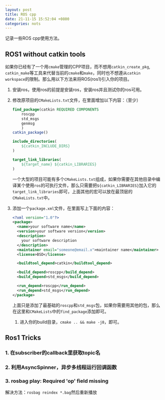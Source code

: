 ```yaml
---
layout: post
title: ROS cpp
date: 21-11-15 15:52:04 +0800
categories: nots
---
```


记录一些ROS cpp使用方法。

## ROS1 without catkin tools

如果你已经有了一个用`cmake`管理的CPP项目，而不想用`catkin_create_pkg`, `catkin_make`等工具来代替当前的`cmake`和`make`，同时也不想遵从`catkin workspace`的限制。那么用以下方法来将ROS(ros1)引入你的项目。

1.   安装ros，使用ros的前提是安装ros，安装ros并且测试你的ros可用。

2.   修改原项目的`CMakeLists.txt`文件，在里面增加以下内容：（至少）

     ```cmake
     find_package(catkin REQUIRED COMPONENTS
         roscpp
         std_msgs
         genmsg
         )
     catkin_package()
     
     include_directories(
         ${catkin_INCLUDE_DIRS}
     )
     
     target_link_libraries(
         ${target_name} ${catkin_LIBRARIES} 
     )
     ```

     一个大型的项目可能有多个`CMakeLists.txt`组成，如果你需要在其他目录中编译某个使用`ros`的可执行文件，那么只需要把`${catkin_LIBRARIES}`加入它的`target_link_libraries`即可，上面其他的宏可以放在最顶层的`CMakeLists.txt`中。

3.   添加一个`package.xml`文件，在里面写上下面的内容：

     ```xml
     <?xml version="1.0"?>
     <package>
       <name>your software name</name>
       <version>your software version</version>
       <description>
         your software description
       </description>
       <maintainer email="someone@email.x">maintainer name</maintainer>
       <license>BSD</license>
     
       <buildtool_depend>catkin</buildtool_depend>
     
       <build_depend>roscpp</build_depend>
       <build_depend>std_msgs</build_depend>
     
       <run_depend>roscpp</run_depend>
       <run_depend>std_msgs</run_depend>
     </package>
     
     ```

     上面只是添加了最基础的`roscpp`和`std_msgs`包，如果你需要用其他的包，那么在这里和`CMakeLists`中的`find_package`添加即可。
     
     1.   进入你的build目录，`cmake .. && make -j8`，即可。



## Ros1 Tricks

### 1. 在subscriber的callback里获取topic名

### 2. 利用AsyncSpinner，异步多线程运行回调函数

### 3. rosbag play: Required 'op' field missing

解决方法：`rosbag reindex *.bag`然后重新播放
